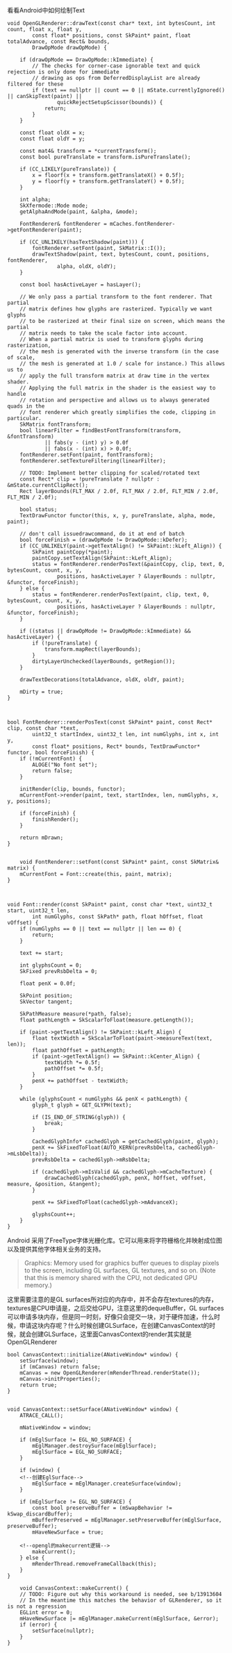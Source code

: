 
看看Android中如何绘制Text

	
	void OpenGLRenderer::drawText(const char* text, int bytesCount, int count, float x, float y,
	        const float* positions, const SkPaint* paint, float totalAdvance, const Rect& bounds,
	        DrawOpMode drawOpMode) {
	
	    if (drawOpMode == DrawOpMode::kImmediate) {
	        // The checks for corner-case ignorable text and quick rejection is only done for immediate
	        // drawing as ops from DeferredDisplayList are already filtered for these
	        if (text == nullptr || count == 0 || mState.currentlyIgnored() || canSkipText(paint) ||
	                quickRejectSetupScissor(bounds)) {
	            return;
	        }
	    }
	
	    const float oldX = x;
	    const float oldY = y;
	
	    const mat4& transform = *currentTransform();
	    const bool pureTranslate = transform.isPureTranslate();
	
	    if (CC_LIKELY(pureTranslate)) {
	        x = floorf(x + transform.getTranslateX() + 0.5f);
	        y = floorf(y + transform.getTranslateY() + 0.5f);
	    }
	
	    int alpha;
	    SkXfermode::Mode mode;
	    getAlphaAndMode(paint, &alpha, &mode);
	
	    FontRenderer& fontRenderer = mCaches.fontRenderer->getFontRenderer(paint);
	
	    if (CC_UNLIKELY(hasTextShadow(paint))) {
	        fontRenderer.setFont(paint, SkMatrix::I());
	        drawTextShadow(paint, text, bytesCount, count, positions, fontRenderer,
	                alpha, oldX, oldY);
	    }
	
	    const bool hasActiveLayer = hasLayer();
	
	    // We only pass a partial transform to the font renderer. That partial
	    // matrix defines how glyphs are rasterized. Typically we want glyphs
	    // to be rasterized at their final size on screen, which means the partial
	    // matrix needs to take the scale factor into account.
	    // When a partial matrix is used to transform glyphs during rasterization,
	    // the mesh is generated with the inverse transform (in the case of scale,
	    // the mesh is generated at 1.0 / scale for instance.) This allows us to
	    // apply the full transform matrix at draw time in the vertex shader.
	    // Applying the full matrix in the shader is the easiest way to handle
	    // rotation and perspective and allows us to always generated quads in the
	    // font renderer which greatly simplifies the code, clipping in particular.
	    SkMatrix fontTransform;
	    bool linearFilter = findBestFontTransform(transform, &fontTransform)
	            || fabs(y - (int) y) > 0.0f
	            || fabs(x - (int) x) > 0.0f;
	    fontRenderer.setFont(paint, fontTransform);
	    fontRenderer.setTextureFiltering(linearFilter);
	
	    // TODO: Implement better clipping for scaled/rotated text
	    const Rect* clip = !pureTranslate ? nullptr : &mState.currentClipRect();
	    Rect layerBounds(FLT_MAX / 2.0f, FLT_MAX / 2.0f, FLT_MIN / 2.0f, FLT_MIN / 2.0f);
	
	    bool status;
	    TextDrawFunctor functor(this, x, y, pureTranslate, alpha, mode, paint);
	
	    // don't call issuedrawcommand, do it at end of batch
	    bool forceFinish = (drawOpMode != DrawOpMode::kDefer);
	    if (CC_UNLIKELY(paint->getTextAlign() != SkPaint::kLeft_Align)) {
	        SkPaint paintCopy(*paint);
	        paintCopy.setTextAlign(SkPaint::kLeft_Align);
	        status = fontRenderer.renderPosText(&paintCopy, clip, text, 0, bytesCount, count, x, y,
	                positions, hasActiveLayer ? &layerBounds : nullptr, &functor, forceFinish);
	    } else {
	        status = fontRenderer.renderPosText(paint, clip, text, 0, bytesCount, count, x, y,
	                positions, hasActiveLayer ? &layerBounds : nullptr, &functor, forceFinish);
	    }
	
	    if ((status || drawOpMode != DrawOpMode::kImmediate) && hasActiveLayer) {
	        if (!pureTranslate) {
	            transform.mapRect(layerBounds);
	        }
	        dirtyLayerUnchecked(layerBounds, getRegion());
	    }
	
	    drawTextDecorations(totalAdvance, oldX, oldY, paint);
	
	    mDirty = true;
	}


	
	bool FontRenderer::renderPosText(const SkPaint* paint, const Rect* clip, const char *text,
	        uint32_t startIndex, uint32_t len, int numGlyphs, int x, int y,
	        const float* positions, Rect* bounds, TextDrawFunctor* functor, bool forceFinish) {
	    if (!mCurrentFont) {
	        ALOGE("No font set");
	        return false;
	    }
	
	    initRender(clip, bounds, functor);
	    mCurrentFont->render(paint, text, startIndex, len, numGlyphs, x, y, positions);
	
	    if (forceFinish) {
	        finishRender();
	    }
	
	    return mDrawn;
	}
	
	
		void FontRenderer::setFont(const SkPaint* paint, const SkMatrix& matrix) {
	    mCurrentFont = Font::create(this, paint, matrix);
	}
	
	
		
	void Font::render(const SkPaint* paint, const char *text, uint32_t start, uint32_t len,
	        int numGlyphs, const SkPath* path, float hOffset, float vOffset) {
	    if (numGlyphs == 0 || text == nullptr || len == 0) {
	        return;
	    }
	
	    text += start;
	
	    int glyphsCount = 0;
	    SkFixed prevRsbDelta = 0;
	
	    float penX = 0.0f;
	
	    SkPoint position;
	    SkVector tangent;
	
	    SkPathMeasure measure(*path, false);
	    float pathLength = SkScalarToFloat(measure.getLength());
	
	    if (paint->getTextAlign() != SkPaint::kLeft_Align) {
	        float textWidth = SkScalarToFloat(paint->measureText(text, len));
	        float pathOffset = pathLength;
	        if (paint->getTextAlign() == SkPaint::kCenter_Align) {
	            textWidth *= 0.5f;
	            pathOffset *= 0.5f;
	        }
	        penX += pathOffset - textWidth;
	    }
	
	    while (glyphsCount < numGlyphs && penX < pathLength) {
	        glyph_t glyph = GET_GLYPH(text);
	
	        if (IS_END_OF_STRING(glyph)) {
	            break;
	        }
	
	        CachedGlyphInfo* cachedGlyph = getCachedGlyph(paint, glyph);
	        penX += SkFixedToFloat(AUTO_KERN(prevRsbDelta, cachedGlyph->mLsbDelta));
	        prevRsbDelta = cachedGlyph->mRsbDelta;
	
	        if (cachedGlyph->mIsValid && cachedGlyph->mCacheTexture) {
	            drawCachedGlyph(cachedGlyph, penX, hOffset, vOffset, measure, &position, &tangent);
	        }
	
	        penX += SkFixedToFloat(cachedGlyph->mAdvanceX);
	
	        glyphsCount++;
	    }
	}
	
Android 采用了FreeType字体光栅化库。它可以用来将字符栅格化并映射成位图以及提供其他字体相关业务的支持。
	
	
>Graphics: Memory used for graphics buffer queues to display pixels to the screen, including GL surfaces, GL textures, and so on. (Note that this is memory shared with the CPU, not dedicated GPU memory.)


这里需要注意的是GL surfaces所对应的内存中，并不会存在textures的内存，textures是CPU申请是，之后交给GPU，注意这里的dequeBuffer，GL surfaces可以申请多块内存，但是同一时刻，好像只会提交一块，对于硬件加速，什么时候，申请这块内存呢？什么时候创建GLSurface，在创建CanvasContext的时候，就会创建GLSurface，这里面CanvasContext的render其实就是OpenGLRenderer

	bool CanvasContext::initialize(ANativeWindow* window) {
	    setSurface(window);
	    if (mCanvas) return false;
	    mCanvas = new OpenGLRenderer(mRenderThread.renderState());
	    mCanvas->initProperties();
	    return true;
	}
		
		
	void CanvasContext::setSurface(ANativeWindow* window) {
	    ATRACE_CALL();
	
	    mNativeWindow = window;
	
	    if (mEglSurface != EGL_NO_SURFACE) {
	        mEglManager.destroySurface(mEglSurface);
	        mEglSurface = EGL_NO_SURFACE;
	    }
	
	    if (window) {
	    <!--创建EglSurface-->
	        mEglSurface = mEglManager.createSurface(window);
	    }
	
	    if (mEglSurface != EGL_NO_SURFACE) {
	        const bool preserveBuffer = (mSwapBehavior != kSwap_discardBuffer);
	        mBufferPreserved = mEglManager.setPreserveBuffer(mEglSurface, preserveBuffer);
	        mHaveNewSurface = true;

		<!--opengl的makecurrent逻辑-->
	        makeCurrent();
	    } else {
	        mRenderThread.removeFrameCallback(this);
	    }
	}
	
		void CanvasContext::makeCurrent() {
	    // TODO: Figure out why this workaround is needed, see b/13913604
	    // In the meantime this matches the behavior of GLRenderer, so it is not a regression
	    EGLint error = 0;
	    mHaveNewSurface |= mEglManager.makeCurrent(mEglSurface, &error);
	    if (error) {
	        setSurface(nullptr);
	    }
	}
